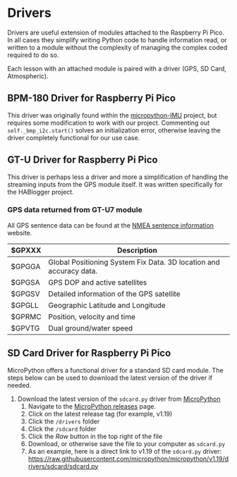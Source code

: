 # Drivers
Drivers are useful extension of modules attached to the Raspberry Pi Pico. In all cases they simplify writing Python code to handle information read, or written to a module without the complexity of managing the complex coded required to do so.

Each lesson with an attached module is paired with a driver (GPS, SD Card, Atmospheric).

## BPM-180 Driver for Raspberry Pi Pico

This driver was originally found within the [micropython-IMU](https://github.com/micropython-IMU/micropython-bmp180) project, but requires some modification to work with our project. Commenting out `self._bmp_i2c.start()` solves an initialization error, otherwise leaving the driver completely functional for our use case.

## GT-U Driver for Raspberry Pi Pico

This driver is perhaps less a driver and more a simplification of handling the streaming inputs from the GPS module itself. It was written specifically for the HABlogger project.

### GPS data returned from GT-U7 module

All GPS sentence data can be found at the [NMEA sentence information](http://aprs.gids.nl/nmea/) website.

|$GPXXX  | Description |
| ------ | ----------- |
| $GPGGA | Global Positioning System Fix Data. 3D location and accuracy data. |
| $GPGSA | GPS DOP and active satellites |
| $GPGSV | Detailed information of the GPS satellite |
| $GPGLL | Geographic Latitude and Longitude |
| $GPRMC | Position, velocity and time |
| $GPVTG | Dual ground/water speed |

## SD Card Driver for Raspberry Pi Pico

MicroPython offers a functional driver for a standard SD card module. The steps below can be used to download the latest version of the driver if needed.

1. Download the latest version of the `sdcard.py` driver from [MicroPython](https://github.com/micropython/micropython)
    1. Navigate to the [MicroPython releases](https://github.com/micropython/micropython/releases/) page.
    1. Click on the latest release tag (for example, v1.19)
    1. Click the `/drivers` folder
    1. Click the `/sdcard` folder
    1. Click the _Raw_ button in the top right of the file
    1. Download, or otherwise save the file to your computer as `sdcard.py`
    1. As an example, here is a direct link to v1.19 of the `sdcard.py` driver: https://raw.githubusercontent.com/micropython/micropython/v1.19/drivers/sdcard/sdcard.py
